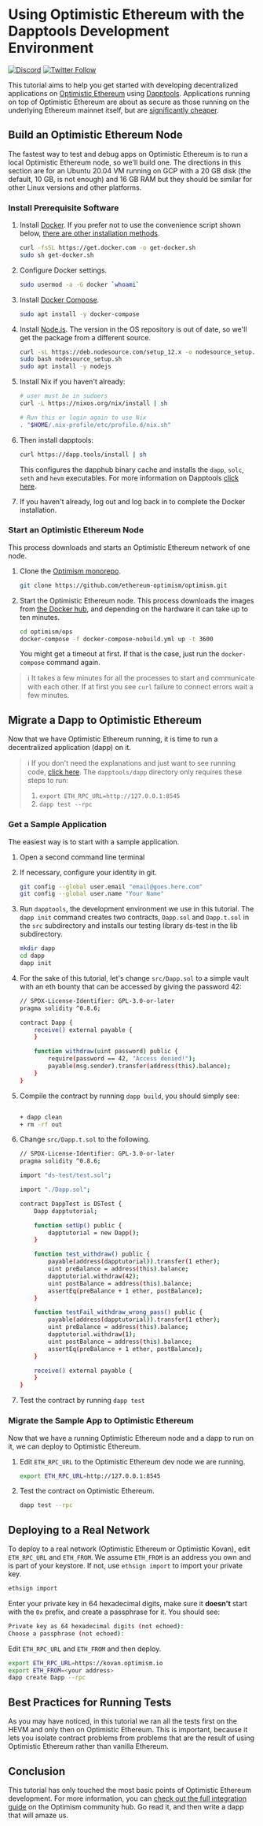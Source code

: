 # Using Optimistic Ethereum with the Dapptools Development Environment

[![Discord](https://img.shields.io/discord/667044843901681675.svg?color=768AD4&label=discord&logo=https%3A%2F%2Fdiscordapp.com%2Fassets%2F8c9701b98ad4372b58f13fd9f65f966e.svg)](https://discord.com/channels/667044843901681675)
[![Twitter Follow](https://img.shields.io/twitter/follow/optimismPBC.svg?label=optimismPBC&style=social)](https://twitter.com/optimismPBC)

This tutorial aims to help you get started with developing decentralized applications on [Optimistic Ethereum](https://optimism.io/) using [Dapptools](https://dapp.tools/). Applications running on top of Optimistic Ethereum are about as secure as those running on the underlying Ethereum mainnet itself, but are
[significantly cheaper](https://optimism.io/gas-comparison).

## Build an Optimistic Ethereum Node

The fastest way to test and debug apps on Optimistic Ethereum is to run a local Optimistic Ethereum node, so we'll build one. The directions in this section are for an Ubuntu 20.04 VM running on GCP with a 20 GB disk (the default, 10 GB, is not enough) and 16 GB RAM but they should be similar for other Linux versions and other platforms.

### Install Prerequisite Software

1. Install [Docker](https://www.docker.com/). If you prefer not to use the convenience script shown below, [there are other installation methods](https://docs.docker.com/engine/install/ubuntu).

   ```sh
   curl -fsSL https://get.docker.com -o get-docker.sh
   sudo sh get-docker.sh
   ```

2. Configure Docker settings.

   ```sh
   sudo usermod -a -G docker `whoami`
   ```
   
3. Install [Docker Compose](https://docs.docker.com/compose/install/).
  
   ```sh
   sudo apt install -y docker-compose
   ```

4. Install [Node.js](https://nodejs.org/en/). The version in the OS repository is out of date, so we'll get the package from a different source. 
  
   ```sh
   curl -sL https://deb.nodesource.com/setup_12.x -o nodesource_setup.sh
   sudo bash nodesource_setup.sh
   sudo apt install -y nodejs
   ```
   
5. Install Nix if you haven't already:

   ```sh   
   # user must be in sudoers
   curl -L https://nixos.org/nix/install | sh

   # Run this or login again to use Nix
   . "$HOME/.nix-profile/etc/profile.d/nix.sh"
   ```

6. Then install dapptools:

   ```sh
   curl https://dapp.tools/install | sh
   ```
   This configures the dapphub binary cache and installs the `dapp`, `solc`, `seth` and `hevm` executables. For more information on Dapptools [click here](https://github.com/dapphub/dapptools).
   
7. If you haven't already, log out and log back in to complete the Docker installation.


### Start an Optimistic Ethereum Node

This process downloads and starts an Optimistic Ethereum network of one node.

1. Clone the [Optimism monorepo](https://github.com/ethereum-optimism/optimism).

   ```sh
   git clone https://github.com/ethereum-optimism/optimism.git
   ```

1. Start the Optimistic Ethereum node. This process downloads the images from [the Docker hub](https://hub.docker.com/u/ethereumoptimism), and depending on the hardware it can take up to ten minutes.

   ```sh
   cd optimism/ops
   docker-compose -f docker-compose-nobuild.yml up -t 3600
   ``` 

   You might get a timeout at first. If that is the case, just run the `docker-compose` command again.

> :information_source: It takes a few minutes for all the processes to start and communicate with each other. If at first you see `curl` failure to connect errors wait a few minutes.


## Migrate a Dapp to Optimistic Ethereum

Now that we have Optimistic Ethereum running, it is time to run a decentralized application (dapp) on it.

> :information_source: If you don't need the explanations and just want to see running code, [click here](https://github.com/ethereum-optimism/optimism-tutorial/). The `dapptools/dapp` directory only requires these steps to run:
> 1. `export ETH_RPC_URL=http://127.0.0.1:8545`
> 1. `dapp test --rpc`


### Get a Sample Application

The easiest way is to start with a sample application. 

1. Open a second command line terminal

1. If necessary, configure your identity in git.
   ```sh
   git config --global user.email "email@goes.here.com"
   git config --global user.name "Your Name"
   ```

1. Run `dapptools`, the development environment we use in this tutorial. The `dapp init` command creates two contracts, `Dapp.sol` and `Dapp.t.sol` in the `src` subdirectory and installs our testing library ds-test in the lib subdirectory.

   ```sh
   mkdir dapp
   cd dapp
   dapp init
   ```

1. For the sake of this tutorial, let's change `src/Dapp.sol` to a simple vault with an eth bounty that can be accessed by giving the password 42:

   ```sh
   // SPDX-License-Identifier: GPL-3.0-or-later
   pragma solidity ^0.8.6;

   contract Dapp {
       receive() external payable {
       }

       function withdraw(uint password) public {
           require(password == 42, "Access denied!");
           payable(msg.sender).transfer(address(this).balance);
       }
   }
   ```

1. Compile the contract by running `dapp build`, you should simply see:
   ```sh

   + dapp clean
   + rm -rf out
   ```

1. Change `src/Dapp.t.sol` to the following.

   ```sh
   // SPDX-License-Identifier: GPL-3.0-or-later
   pragma solidity ^0.8.6;

   import "ds-test/test.sol";

   import "./Dapp.sol";

   contract DappTest is DSTest {
       Dapp dapptutorial;

       function setUp() public {
           dapptutorial = new Dapp();
       }

       function test_withdraw() public {
           payable(address(dapptutorial)).transfer(1 ether);
           uint preBalance = address(this).balance;
           dapptutorial.withdraw(42);
           uint postBalance = address(this).balance;
           assertEq(preBalance + 1 ether, postBalance);
       }

       function testFail_withdraw_wrong_pass() public {
           payable(address(dapptutorial)).transfer(1 ether);
           uint preBalance = address(this).balance;
           dapptutorial.withdraw(1);
           uint postBalance = address(this).balance;
           assertEq(preBalance + 1 ether, postBalance);
       }

       receive() external payable {
       }
   }
   ```

1. Test the contract by running `dapp test`

### Migrate the Sample App to Optimistic Ethereum

Now that we have a running Optimistic Ethereum node and a dapp to run on it, we can deploy to Optimistic Ethereum.

1. Edit `ETH_RPC_URL` to the Optimistic Ethereum dev node we are running.

   ```sh
   export ETH_RPC_URL=http://127.0.0.1:8545
   ```    

1. Test the contract on Optimistic Ethereum. 

   ```sh
   dapp test --rpc
   ```


## Deploying to a Real Network

To deploy to a real network (Optimistic Ethereum or Optimistic Kovan), edit `ETH_RPC_URL` and `ETH_FROM`. We assume `ETH_FROM` is an address you own and is part of your keystore. If not, use `ethsign import` to import your private key.

```sh
ethsign import
```

Enter your private key in 64 hexadecimal digits, make sure it **doesn't** start with the `0x` prefix, and create a passphrase for it. You should see: 

```sh
Private key as 64 hexadecimal digits (not echoed):
Choose a passphrase (not echoed):
```

Edit `ETH_RPC_URL` and `ETH_FROM` and then deploy.

```sh
export ETH_RPC_URL=https://kovan.optimism.io
export ETH_FROM=<your address>
dapp create Dapp --rpc
```    

## Best Practices for Running Tests

As you may have noticed, in this tutorial we ran all the tests first on the HEVM and only then on Optimistic Ethereum. This is important, because it lets you isolate contract problems from problems that are the result of using Optimistic Ethereum rather than vanilla Ethereum.


## Conclusion

This tutorial has only touched the most basic points of Optimistic Ethereum development. For more information, you can [check out the full integration guide](https://community.optimism.io/docs/developers/l2/convert-2.0.html) on the Optimism community hub. Go read it, and then write a dapp that will amaze us.
